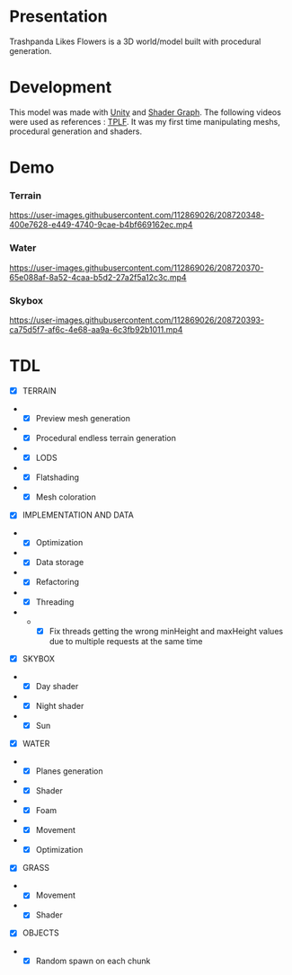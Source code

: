 # Presentation

Trashpanda Likes Flowers is a 3D world/model built with procedural generation.

# Development

This model was made with [Unity](https://unity.com/fr) and [Shader Graph](https://unity.com/fr/features/shader-graph). The following videos were used as references :
[TPLF](https://www.youtube.com/playlist?list=PL4wvE9SgBKlfxsV1upO26FrRNoomVuikC).
It was my first time manipulating meshs, procedural generation and shaders.


# Demo

### Terrain

https://user-images.githubusercontent.com/112869026/208720348-400e7628-e449-4740-9cae-b4bf669162ec.mp4

### Water

https://user-images.githubusercontent.com/112869026/208720370-65e088af-8a52-4caa-b5d2-27a2f5a12c3c.mp4

### Skybox

https://user-images.githubusercontent.com/112869026/208720393-ca75d5f7-af6c-4e68-aa9a-6c3fb92b1011.mp4

# TDL

- [x] TERRAIN
- - [x] Preview mesh generation
- - [x] Procedural endless terrain generation
- - [x] LODS
- - [x] Flatshading
- - [x] Mesh coloration

- [x] IMPLEMENTATION AND DATA
- - [x] Optimization
- - [x] Data storage
- - [x] Refactoring
- - [x] Threading
- - - [x] Fix threads getting the wrong minHeight and maxHeight values due to multiple requests at the same time

- [x] SKYBOX
- - [x] Day shader
- - [x] Night shader
- - [x] Sun

- [x] WATER
- - [x] Planes generation
- - [x] Shader
- - [x] Foam
- - [x] Movement
- - [x] Optimization

- [x] GRASS
- - [x] Movement
- - [x] Shader

- [x] OBJECTS
- - [x] Random spawn on each chunk

